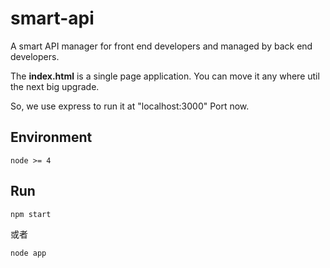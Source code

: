 # smart-api
 A smart API manager for front end developers and managed by back end developers.

 The **index.html** is a single page application. You can move it any where util the next big upgrade.

So, we use express to run it at  "localhost:3000"  Port now.

## Environment

```
node >= 4
```
## Run

```
npm start
```
或者
```
node app
```
